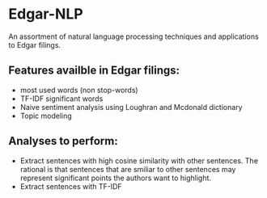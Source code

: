 # Edgar-NLP
An assortment of natural language processing techniques and applications to Edgar filings. 

## Features availble in Edgar filings:
- most used words (non stop-words)
- TF-IDF significant words
- Naive sentiment analysis using Loughran and Mcdonald dictionary
- Topic modeling


## Analyses to perform:
- Extract sentences with high cosine similarity with other sentences. The rational is that sentences that are smiliar to other sentences may represent significant points the authors want to highlight. 
- Extract sentences with TF-IDF
